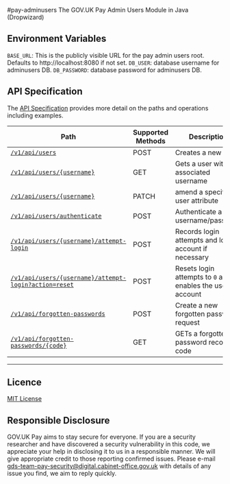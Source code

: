 #pay-adminusers
The GOV.UK Pay Admin Users Module in Java (Dropwizard)

## Environment Variables

`BASE_URL`:  This is the publicly visible URL for the pay admin users root. Defaults to http://localhost:8080 if not set.
`DB_USER`: database username for adminusers DB. 
`DB_PASSWORD`: database password for adminusers DB.
 
## API Specification
 
 The [API Specification](/docs/api_specification.md) provides more detail on the paths and operations including examples.
 
| Path                          | Supported Methods | Description                        |
| ----------------------------- | ----------------- | ---------------------------------- |
| [```/v1/api/users```](/docs/api_specification.md#post-v1apiusers)              | POST    |  Creates a new user            |
| [```/v1/api/users/{username}```](/docs/api_specification.md#get-v1apiusersusername)              | GET    |  Gets a user with the associated username            |
| [```/v1/api/users/{username}```](/docs/api_specification.md#patch-v1apiusersusername)              | PATCH    |  amend a specific user attribute            |
| [```/v1/api/users/authenticate```](/docs/api_specification.md#post-v1apiusersauthenticate)              | POST    |  Authenticate a given username/password            |
| [```/v1/api/users/{username}/attempt-login```](/docs/api_specification.md#post-v1apiusersusernameattempt-login)              | POST    |  Records login attempts and locks account if necessary            |
| [```/v1/api/users/{username}/attempt-login?action=reset```](/docs/api_specification.md#post-v1apiusersusernameattemptLoginActionReset)              | POST    |  Resets login attempts to `0` and enables the user account            |
| [```/v1/api/forgotten-passwords```](/docs/api_specification.md#post-v1apiforgottenpasswords)              | POST    |  Create a new forgotten password request            |
| [```/v1/api/forgotten-passwords/{code}```](/docs/api_specification.md#get-v1apiforgottenpasswordscode)              | GET    |  GETs a forgotten password record by code            |


-----------------------------------------------------------------------------------------------------------

## Licence

[MIT License](LICENCE)

## Responsible Disclosure

GOV.UK Pay aims to stay secure for everyone. If you are a security researcher and have discovered a security vulnerability in this code, we appreciate your help in disclosing it to us in a responsible manner. We will give appropriate credit to those reporting confirmed issues. Please e-mail gds-team-pay-security@digital.cabinet-office.gov.uk with details of any issue you find, we aim to reply quickly.

